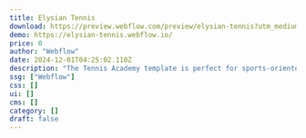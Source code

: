 ```yaml
---
title: Elysian Tennis
download: https://preview.webflow.com/preview/elysian-tennis?utm_medium=preview_link&utm_source=designer&utm_content=elysian-tennis&preview=66bcaa193c3ab2ba7f94180cae1c7244&workflow=preview
demo: https://elysian-tennis.webflow.io/
price: 0
author: "Webflow"
date: 2024-12-01T04:25:02.110Z
description: "The Tennis Academy template is perfect for sports-oriented businesses, featuring custom scroll-based interactions, strong typography, and video integration to captivate visitors. Includes dedicated pages for About, Locations, Contact, and Amenities."
ssg: ["Webflow"]
css: []
ui: []
cms: []
category: []
draft: false
---
```

